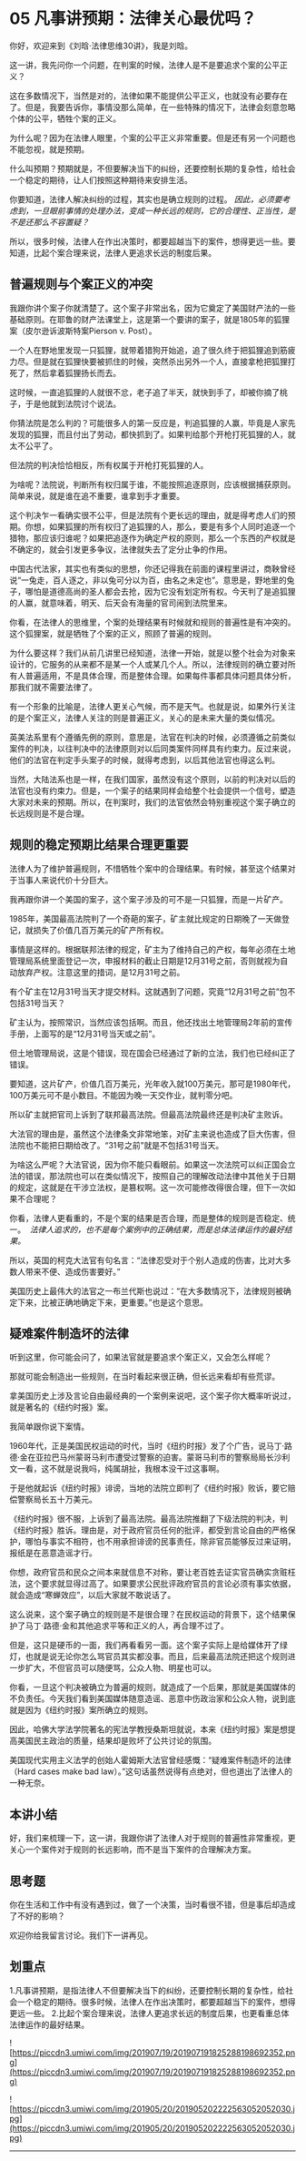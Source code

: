 # 05 凡事讲预期：法律关心最优吗？

你好，欢迎来到《刘晗·法律思维30讲》，我是刘晗。

这一讲，我先问你一个问题，在判案的时候，法律人是不是要追求个案的公平正义？

这在多数情况下，当然是对的，法律如果不能提供公平正义，也就没有必要存在了。但是，我要告诉你，事情没那么简单，在一些特殊的情况下，法律会刻意忽略个体的公平，牺牲个案的正义。

为什么呢？因为在法律人眼里，个案的公平正义非常重要。但是还有另一个问题也不能忽视，就是预期。

什么叫预期？预期就是，不但要解决当下的纠纷，还要控制长期的复杂性，给社会一个稳定的期待，让人们按照这种期待来安排生活。

你要知道，法律人解决纠纷的过程，其实也是确立规则的过程。 *因此，必须要考虑到，一旦眼前事情的处理办法，变成一种长远的规则，它的合理性、正当性，是不是还那么不容置疑？*

所以，很多时候，法律人在作出决策时，都要超越当下的案件，想得更远一些。要知道，比起个案合理来说，法律人更追求长远的制度后果。

## 普遍规则与个案正义的冲突

我跟你讲个案子你就清楚了。这个案子非常出名，因为它奠定了美国财产法的一些基础原则。在耶鲁的财产法课堂上，这是第一个要讲的案子，就是1805年的狐狸案（皮尔逊诉波斯特案Pierson v. Post）。

一个人在野地里发现一只狐狸，就带着猎狗开始追，追了很久终于把狐狸追到筋疲力尽。但是就在狐狸快要被抓住的时候，突然杀出另外一个人，直接拿枪把狐狸打死了，然后拿着狐狸扬长而去。

这时候，一直追狐狸的人就很不忿，老子追了半天，就快到手了，却被你摘了桃子，于是他就到法院讨个说法。

你猜法院是怎么判的？可能很多人的第一反应是，判追狐狸的人赢，毕竟是人家先发现的狐狸，而且付出了劳动，都快抓到了。如果判给那个开枪打死狐狸的人，就太不公平了。

但法院的判决恰恰相反，所有权属于开枪打死狐狸的人。

为啥呢？法院说，判断所有权归属于谁，不能按照追逐原则，应该根据捕获原则。简单来说，就是谁在追不重要，谁拿到手才重要。

这个判决乍一看确实很不公平，但是法院有个更长远的理由，就是得考虑人们的预期。你想，如果狐狸的所有权归了追狐狸的人，那么，要是有多个人同时追逐一个猎物，那应该归谁呢？如果把追逐作为确定产权的原则，那么一个东西的产权就是不确定的，就会引发更多争议，法律就失去了定分止争的作用。

中国古代法家，其实也有类似的思想，你还记得我在前面的课程里讲过，商鞅曾经说“一兔走，百人逐之，非以兔可分以为百，由名之未定也”。意思是，野地里的兔子，哪怕是道德高尚的圣人都会去抢，因为它没有划定所有权。今天判了是追狐狸的人赢，就意味着，明天、后天会有海量的官司闹到法院里来。

你看，在法律人的思维里，个案的处理结果有时候就和规则的普遍性是有冲突的。这个狐狸案，就是牺牲了个案的正义，照顾了普遍的规则。

为什么要这样？我们从前几讲里已经知道，法律一开始，就是以整个社会为对象来设计的，它服务的从来都不是某一个人或某几个人。所以，法律规则的确立要对所有人普遍适用，不是具体合理，而是整体合理。如果每件事都具体问题具体分析，那我们就不需要法律了。

有一个形象的比喻是，法律人更关心气候，而不是天气。也就是说，如果外行关注的是个案正义，法律人关注的则是普遍正义，关心的是未来大量的类似情况。

英美法系里有个遵循先例的原则，意思是，法官在判决的时候，必须遵循之前类似案件的判决，以往判决中的法律原则对以后同类案件同样具有约束力。反过来说，他们的法官在判定手头案子的时候，就得考虑到，以后其他法官也得这么判。

当然，大陆法系也是一样，在我们国家，虽然没有这个原则，以前的判决对以后的法官也没有约束力。但是，一个案子的结果同样会给整个社会提供一个信号，塑造大家对未来的预期。所以，在判案时，我们的法官依然会特别重视这个案子确立的长远规则是不是合理。

## 规则的稳定预期比结果合理更重要

法律人为了维护普遍规则，不惜牺牲个案中的合理结果。有时候，甚至这个结果对于当事人来说代价十分巨大。

我再跟你讲一个美国的案子，这个案子涉及的可不是一只狐狸，而是一片矿产。

1985年，美国最高法院判了一个奇葩的案子，矿主就比规定的日期晚了一天做登记，就损失了价值几百万美元的矿产所有权。

事情是这样的。根据联邦法律的规定，矿主为了维持自己的产权，每年必须在土地管理局系统里面登记一次，申报材料的截止日期是12月31号之前，否则就视为自动放弃产权。注意这里的措词，是12月31号之前。

有个矿主在12月31号当天才提交材料。这就遇到了问题，究竟“12月31号之前”包不包括31号当天？

矿主认为，按照常识，当然应该包括啊。而且，他还找出土地管理局2年前的宣传手册，上面写的是“12月31号当天或之前”。

但土地管理局说，这是个错误，现在国会已经通过了新的立法，我们也已经纠正了错误。

要知道，这片矿产，价值几百万美元，光年收入就100万美元，那可是1980年代，100万美元可不是小数目。不能因为晚一天交作业，就判零分吧。

所以矿主就把官司上诉到了联邦最高法院。但最高法院最终还是判决矿主败诉。

大法官的理由是，虽然这个法律条文非常地笨，对矿主来说也造成了巨大伤害，但法院也不能把日期给改了。“31号之前”就是不包括31号当天。

为啥这么严呢？大法官说，因为你不能只看眼前。如果这一次法院可以纠正国会立法的错误，那法院也可以在类似情况下，按照自己的理解改动法律中其他关于日期的规定，这就是在干涉立法权，是篡权啊。这一次可能修改得很合理，但下一次如果不合理呢？

你看，法律人更看重的，不是个案的结果是否合理，而是整体的规则是否稳定、统一。  *法律人追求的，也不是每个案例中的正确结果，而是总体法律运作的最好结果。*

所以，英国的柯克大法官有句名言：“法律忍受对于个别人造成的伤害，比对大多数人带来不便、造成伤害要好。”

美国历史上最伟大的法官之一布兰代斯也说过：“在大多数情况下，法律规则被确定下来，比被正确地确定下来，更重要。”也是这个意思。

## 疑难案件制造坏的法律

听到这里，你可能会问了，如果法官就是要追求个案正义，又会怎么样呢？

那就可能会制造出一些规则，在当时看起来很正确，但长远来看却有些荒谬。

拿美国历史上涉及言论自由最经典的一个案例来说吧，这个案子你大概率听说过，就是著名的《纽约时报》案。

我简单跟你说下案情。

1960年代，正是美国民权运动的时代，当时《纽约时报》发了个广告，说马丁·路德·金在亚拉巴马州蒙哥马利市遭受过警察的迫害。蒙哥马利市的警察局局长沙利文一看，这不就是说我吗，纯属胡扯，我根本没干过这事啊。

于是他就起诉《纽约时报》诽谤，当地的法院立即判了《纽约时报》败诉，要它赔偿警察局长五十万美元。

《纽约时报》很不服，上诉到了最高法院。最高法院推翻了下级法院的判决，判《纽约时报》胜诉。理由是，对于政府官员任何的批评，都受到言论自由的严格保护，哪怕与事实不相符，也不用承担诽谤的民事责任，除非官员能够反过来证明，报纸是在恶意造谣才行。

你想，政府官员和民众之间本来就信息不对称，要让老百姓去证实官员确实贪赃枉法，这个要求就显得过高了。如果要求公民批评政府官员的言论必须有事实依据，就会造成“寒蝉效应”，以后大家就不敢说话了。

这么说来，这个案子确立的规则是不是很合理？在民权运动的背景下，这个结果保护了马丁·路德·金和其他追求平等和正义的人，再合理不过了。

但是，这只是硬币的一面，我们再看看另一面。这个案子实际上是给媒体开了绿灯，也就是说无论你怎么骂官员其实都没事。而且，后来最高法院还把这个规则进一步扩大，不但官员可以随便骂，公众人物、明星也可以。

你看，一旦这个判决被确立为普遍的规则，就造成了一个后果，那就是美国媒体的不负责任。今天我们看到美国媒体随意造谣、恶意中伤政治家和公众人物，说到底就是因为《纽约时报》案所确立的规则。

因此，哈佛大学法学院著名的宪法学教授桑斯坦就说，本来《纽约时报》案是想提高美国民主政治的质量，结果却是败坏了公共讨论的氛围。

美国现代实用主义法学的创始人霍姆斯大法官曾经感慨：“疑难案件制造坏的法律（Hard cases make bad law）。”这句话虽然说得有点绝对，但也道出了法律人的一种无奈。

## 本讲小结

好，我们来梳理一下，这一讲，我跟你讲了法律人对于规则的普遍性非常重视，更关心一个案件对于规则的长远影响，而不是当下案件的合理解决方案。

## 思考题

你在生活和工作中有没有遇到过，做了一个决策，当时看很不错，但是事后却造成了不好的影响？

欢迎你给我留言讨论。我们下一讲再见。

## 划重点

1.凡事讲预期，是指法律人不但要解决当下的纠纷，还要控制长期的复杂性，给社会一个稳定的期待。很多时候，法律人在作出决策时，都要超越当下的案件，想得更远一些。
2.比起个案合理来说，法律人更追求长远的制度后果，也更看重总体法律运作的最好结果。

![https://piccdn3.umiwi.com/img/201907/19/201907191825288198692352.png](https://piccdn3.umiwi.com/img/201907/19/201907191825288198692352.png)

![https://piccdn3.umiwi.com/img/201905/20/201905202222563052052030.jpg](https://piccdn3.umiwi.com/img/201905/20/201905202222563052052030.jpg)

---
